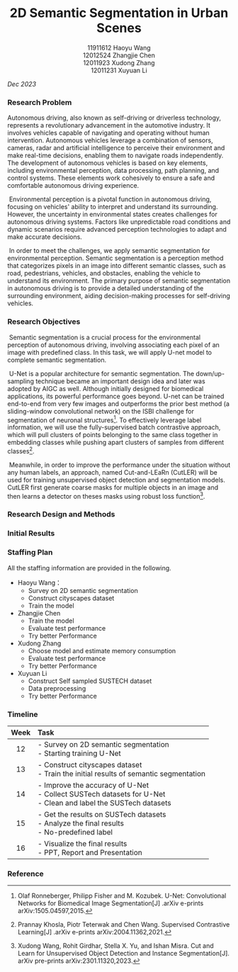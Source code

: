 <h1 align = "center">2D Semantic Segmentation in Urban Scenes</h1>
<center>11911612 Haoyu Wang</center>  

<center>12012524 Zhangjie Chen</center>

<center>12011923 Xudong Zhang</center>

<center>12011231 Xuyuan Li</center>

*Dec 2023*

### Research Problem
  Autonomous driving, also known as self-driving or driverless technology, represents a revolutionary advancement in the automotive industry. It involves vehicles capable of navigating and operating without human intervention. Autonomous vehicles leverage a combination of sensors, cameras, radar and artificial intelligence to perceive their environment and make real-time decisions, enabling them to navigate roads independently. The development of autonomous vehicles is based on key elements, including environmental perception, data processing, path planning, and control systems. These elements work cohesively to ensure a safe and comfortable autonomous driving experience.

​	Environmental perception is a pivotal function in autonomous driving, focusing on vehicles' ability to interpret and understand its surrounding. However, the uncertainty in environmental states creates challenges for autonomous driving systems. Factors like unpredictable road conditions and dynamic scenarios require advanced perception technologies to adapt and make accurate decisions.

​	In order to meet the challenges, we apply semantic segmentation for environmental perception. Semantic segmentation is a perception method that categorizes pixels in an image into different semantic classes, such as road, pedestrians, vehicles, and obstacles, enabling the vehicle to understand its environment. The primary purpose of semantic segmentation in autonomous driving is to provide a detailed understanding of the surrounding environment, aiding decision-making processes for self-driving vehicles.

### Research Objectives
​	Semantic segmentation is a crucial process for the environmental perception of autonomous driving, involving associating each pixel of an image with predefined class.  In this task, we will apply U-net model to complete semantic segmentation.

​	U-Net is a popular architecture for semantic segmentation. The down/up-sampling technique became an important design idea and later was adopted by AIGC as well. Although initially designed for biomedical applications, its powerful performance goes beyond. U-net can be trained end-to-end from very few images and outperforms the prior best method (a sliding-window convolutional network) on the ISBI challenge for segmentation of neuronal structures[^1]. To effectively leverage label information, we will use the fully-supervised batch contrastive approach, which will pull clusters of points belonging to the same class together in embedding classes while pushing apart clusters of samples from different classes[^2].

​	Meanwhile, in order to improve the performance under the situation without any human labels, an approach, named Cut-and-LEaRn (CutLER) will be used for training unsupervised object detection and segmentation models. CutLER first generate coarse masks for multiple objects in an image and then learns a detector on theses masks using robust loss function[^3].



### Research Design and Methods



### Initial Results



### Staffing Plan

All the staffing information are provided in the following.

- Haoyu Wang：
  - Survey on 2D semantic segmentation
  - Construct cityscapes dataset
  - Train the model
- Zhangjie Chen
  - Train the model
  - Evaluate test performance
  - Try better Performance
- Xudong Zhang
  - Choose model and estimate memory consumption
  - Evaluate test performance
  - Try better Performance
- Xuyuan Li
  - Construct Self sampled SUSTECH dataset
  - Data preprocessing
  - Try better Performance

### Timeline

| Week | Task                                                         |
| :--: | :----------------------------------------------------------- |
|  12  | - Survey on 2D semantic segmentation<br />- Starting training U-Net |
|  13  | - Construct cityscapes dataset<br />- Train the initial results of semantic segmentation |
|  14  | - Improve the accuracy of U-Net<br />- Collect SUSTech datasets for U-Net<br />- Clean and label the SUSTech datasets |
|  15  | - Get the results on SUSTech datasets<br />- Analyze the final results<br />- No-predefined label |
|  16  | - Visualize the final results<br />- PPT, Report and Presentation |



### Reference
[^1]: Olaf Ronneberger, Philipp Fisher and M. Kozubek. U-Net: Convolutional Networks for Biomedical Image Segmentation[J]  .arXiv e-prints arXiv:1505.04597,2015.
[^2]: Prannay Khosla, Piotr Teterwak and Chen Wang. Supervised Contrastive Learning[J] .arXiv e-prints arXiv:2004.11362,2021.
[^3]: Xudong Wang, Rohit Girdhar, Stella X. Yu, and Ishan Misra. Cut and Learn for Unsupervised Object Detection and Instance Segmentation[J]. arXiv pre-prints arXiv:2301.11320,2023.
